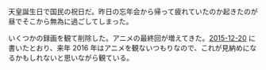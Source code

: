 天皇誕生日で国民の祝日だ。昨日の忘年会から帰って疲れていたのか起きたのが昼でそこから無為に過ごしてしまった。

いくつかの録画を観て削除した。アニメの最終回が増えてきた。[2015-12-20][] に書いたとおり、来年 2016 年はアニメを観ないつもりなので、これが見納めになるかもしれないと思いながら観ている。

[2015-12-20]: https://blog.bouzuya.net/2015/12/20/
